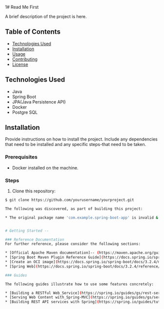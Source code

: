 1# Read Me First 

A brief description of the project is here.

## Table of Contents

- [Technologies Used](#technologies-used)
- [Installation](#installation)
- [Usage](#usage)
- [Contributing](#contributing)
- [License](#license)

## Technologies Used

- Java
- Spring Boot
- JPA(Java Persistence API)
- Docker
- Postgre SQL

## Installation

Provide instructions on how to install the project. Include any dependencies that need to be installed and any specific steps-that need to be taken.

### Prerequisites

- Docker installed on the machine.

### Steps

1. Clone this repository:

```bash
$ git clone https://github.com/yourusername/yourproject.git

The following was discovered, as part of building this project:

* The original package name 'com.example.spring-boot-app' is invalid & this,project uses-'com.example.springbootapp' instead.


# Getting Started --

### Reference Documentation
For further reference, please consider the following sections:

* [Official Apache Maven documentation]-- (https://maven.apache.org/guides/index.html)
* [Spring Boot Maven Plugin Reference Guide](https://docs.spring.io/spring-boot/docs/3.2.4/maven-plugin/reference/html/)
* [Create an OCI image](https://docs.spring.io/spring-boot/docs/3.2.4/maven-plugin/reference/html/#build-image)
* [Spring Web](https://docs.spring.io/spring-boot/docs/3.2.4/reference/htmlsingle/index.html#web)

### Guides

The following guides illustrate how to use some features concretely:

* [Building a RESTful Web_Service](https://spring.io/guides/gs/rest-service/)
* [Serving Web Content with_Spring-MVC](https://spring.io/guides/gs/serving-web-content/)
* [Building REST API services with Spring](https://spring.io/guides/tutorials/rest/)

